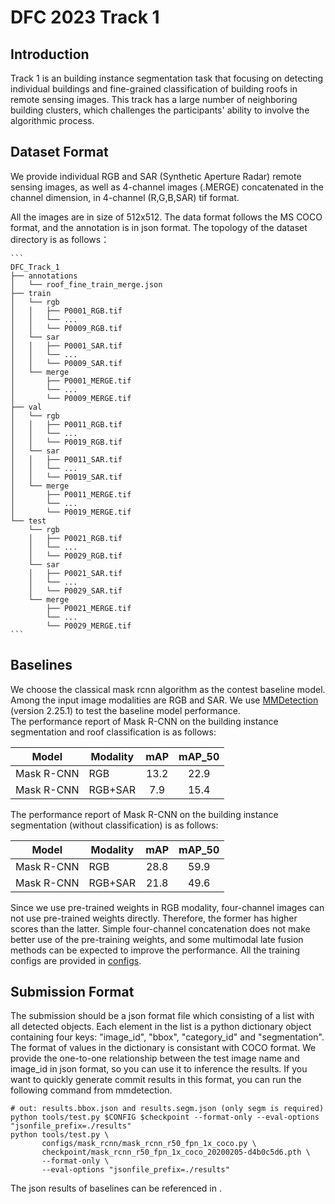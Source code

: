 # DFC 2023 Track 1 
## Introduction
Track 1 is an building instance segmentation task that focusing on detecting individual buildings and fine-grained classification of building roofs in remote sensing images.
This track has a large number of neighboring building clusters, which challenges the participants' ability to involve the algorithmic process.
## Dataset Format
We provide individual RGB and SAR (Synthetic Aperture Radar) remote sensing images, as well as 4-channel images (.MERGE) concatenated in the channel dimension, in 4-channel (R,G,B,SAR) tif format.

All the images are in size of 512x512.
The data format follows the MS COCO format, and the annotation is in json format.
The topology of the dataset directory is as follows：

    ```
    DFC_Track_1
    ├── annotations
    │   └── roof_fine_train_merge.json
    ├── train
    │   └── rgb
    │   │   ├── P0001_RGB.tif
    │   │   └── ...
    │   │   └── P0009_RGB.tif
    │   └── sar
    │   │   ├── P0001_SAR.tif
    │   │   └── ...
    │   │   └── P0009_SAR.tif
    │   └── merge
    │       ├── P0001_MERGE.tif
    │       └── ...
    │       └── P0009_MERGE.tif
    ├── val
    │   └── rgb
    │   │   ├── P0011_RGB.tif
    │   │   └── ...
    │   │   └── P0019_RGB.tif
    │   └── sar
    │   │   ├── P0011_SAR.tif
    │   │   └── ...
    │   │   └── P0019_SAR.tif
    │   └── merge
    │       ├── P0011_MERGE.tif
    │       └── ...
    │       └── P0019_MERGE.tif
    └── test
        └── rgb
        │   ├── P0021_RGB.tif
        │   └── ...
        │   └── P0029_RGB.tif
        └── sar
        │   ├── P0021_SAR.tif
        │   └── ...
        │   └── P0029_SAR.tif
        └── merge
            ├── P0021_MERGE.tif
            └── ...
            └── P0029_MERGE.tif
    ```
## Baselines
We choose the classical mask rcnn algorithm as the contest baseline model. Among the input image modalities are RGB and SAR.
We use [MMDetection](https://github.com/open-mmlab/mmdetection) (version 2.25.1) to test the baseline model performance. \
The performance report of Mask R-CNN on the building instance segmentation and roof classification is as follows:

| Model      | Modality |  mAP  |  mAP_50  |
| ---------- | -------- | :---: | :------: |
| Mask R-CNN | RGB      |  13.2 |   22.9   |
| Mask R-CNN | RGB+SAR  |  7.9  |   15.4   |

The performance report of Mask R-CNN on the building instance segmentation (without classification) is as follows:

| Model      | Modality |  mAP  |  mAP_50  |
| ---------- | -------- | :---: | :------: |
| Mask R-CNN | RGB      |  28.8 |   59.9   |
| Mask R-CNN | RGB+SAR  |  21.8 |   49.6   |

Since we use pre-trained weights in RGB modality, four-channel images can not use pre-trained weights directly.
Therefore, the former has higher scores than the latter.
Simple four-channel concatenation does not make better use of the pre-training weights, and some multimodal late fusion methods can be expected to improve the performance.
All the training configs are provided in [configs](configs).

## Submission Format
The submission should be a json format file which consisting of a list with all detected objects.
Each element in the list is a python dictionary object containing four keys: "image_id", "bbox", "category_id" and "segmentation".
The format of values in the dictionary is consistant with COCO format.
We provide the one-to-one relationship between the test image name and image_id in json format, so you can use it to inference the results.
If you want to quickly generate commit results in this format, you can run the following command from mmdetection.
```
# out: results.bbox.json and results.segm.json (only segm is required)
python tools/test.py $CONFIG $checkpoint --format-only --eval-options "jsonfile_prefix=./results"
python tools/test.py \
       configs/mask_rcnn/mask_rcnn_r50_fpn_1x_coco.py \
       checkpoint/mask_rcnn_r50_fpn_1x_coco_20200205-d4b0c5d6.pth \
       --format-only \
       --eval-options "jsonfile_prefix=./results"
```
The json results of baselines can be referenced in .
